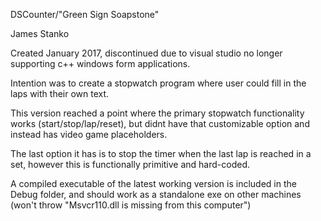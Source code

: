 DSCounter/"Green Sign Soapstone"

James Stanko

Created January 2017, discontinued due to visual studio no longer supporting c++ windows form applications.

Intention was to create a stopwatch program where user could fill in the laps with their own text.

This version reached a point where the primary stopwatch functionality works (start/stop/lap/reset), but didnt have that customizable option and instead has video game placeholders.

The last option it has is to stop the timer when the last lap is reached in a set, however this is functionally primitive and hard-coded.

A compiled executable of the latest working version is included in the Debug folder, and should work as a standalone exe on other machines (won't throw "Msvcr110.dll is missing from this computer")
